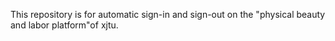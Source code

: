 This repository is for automatic sign-in and sign-out on the "physical beauty and 
labor platform"of xjtu.

